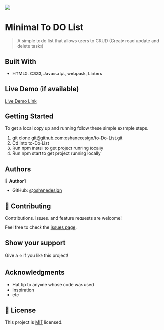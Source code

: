 ![](https://img.shields.io/badge/Microverse-blueviolet)

# Minimal To DO List 

> A simple to do list that allows users to CRUD (Create read update and delete tasks)


## Built With

- HTML5. CSS3, Javascript, webpack, Linters


## Live Demo (if available)

[Live Demo Link](https://oshanedesign.github.io/minimalToDOList/)


## Getting Started


To get a local copy up and running follow these simple example steps.

1. git clone git@github.com:oshanedesign/to-Do-List.git
2. Cd into to-Do-List
3. Run npm install to get project running locally
4. Run npm start to get project running locally 


## Authors

👤 **Author1**

- GitHub: [@oshanedesign](https://github.com/oshanedesign)


## 🤝 Contributing

Contributions, issues, and feature requests are welcome!

Feel free to check the [issues page](../../issues/).

## Show your support

Give a ⭐️ if you like this project!

## Acknowledgments

- Hat tip to anyone whose code was used
- Inspiration
- etc

## 📝 License

This project is [MIT](./MIT.md) licensed.
